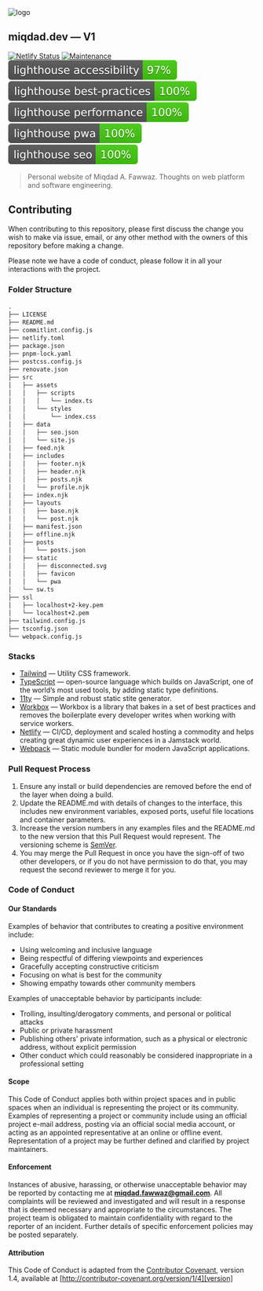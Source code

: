 <div align="left">
  <img src="https://user-images.githubusercontent.com/43945767/116423362-d0528200-a86a-11eb-80b3-4a419734b076.png" height="auto" width="125px" alt="logo" />
  <h2>miqdad.dev — V1</h2>
</div>

<!-- prettier-ignore-start -->
[![Netlify Status](https://api.netlify.com/api/v1/badges/ce5337d4-e064-45bb-981e-b8266063da40/deploy-status)](https://app.netlify.com/sites/miqdaddev/deploys)
[![Maintenance](https://img.shields.io/badge/Maintained%3F-yes-green.svg)](https://github.com/miqdadfwz/miqdad.dev/graphs/commit-activity)\
[![Lighthouse Accessibility Badge](./src/static/lighthouse/lighthouse_accessibility.svg)](https://github.com/emazzotta/lighthouse-badges)
[![Lighthouse Best Practices Badge](./src/static/lighthouse/lighthouse_best-practices.svg)](https://github.com/emazzotta/lighthouse-badges)
[![Lighthouse Performance Badge](./src/static/lighthouse/lighthouse_performance.svg)](https://github.com/emazzotta/lighthouse-badges)
[![Lighthouse PWA Badge](./src/static/lighthouse/lighthouse_pwa.svg)](https://github.com/emazzotta/lighthouse-badges)
[![Lighthouse SEO Badge](./src/static/lighthouse/lighthouse_seo.svg)](https://github.com/emazzotta/lighthouse-badges)
<!-- prettier-ignore-end -->
> Personal website of Miqdad A. Fawwaz. Thoughts on web platform and software engineering.

## Contributing

When contributing to this repository, please first discuss the change you wish to make via issue,
email, or any other method with the owners of this repository before making a change.

Please note we have a code of conduct, please follow it in all your interactions with the project.

### Folder Structure
```
.
├── LICENSE
├── README.md
├── commitlint.config.js
├── netlify.toml
├── package.json
├── pnpm-lock.yaml
├── postcss.config.js
├── renovate.json
├── src
│   ├── assets
│   │   ├── scripts
│   │   │   └── index.ts
│   │   └── styles
│   │       └── index.css
│   ├── data
│   │   ├── seo.json
│   │   └── site.js
│   ├── feed.njk
│   ├── includes
│   │   ├── footer.njk
│   │   ├── header.njk
│   │   ├── posts.njk
│   │   └── profile.njk
│   ├── index.njk
│   ├── layouts
│   │   ├── base.njk
│   │   └── post.njk
│   ├── manifest.json
│   ├── offline.njk
│   ├── posts
│   │   └── posts.json
│   ├── static
│   │   ├── disconnected.svg
│   │   ├── favicon
│   │   └── pwa
│   └── sw.ts
├── ssl
│   ├── localhost+2-key.pem
│   └── localhost+2.pem
├── tailwind.config.js
├── tsconfig.json
└── webpack.config.js
```

### Stacks
- [Tailwind](https://tailwindcss.com) — Utility CSS framework.
- [TypeScript](https://www.typescriptlang.org/) — open-source language which builds on JavaScript, one of the world’s most used tools, by adding static type definitions.
- [11ty](https://www.11ty.dev/) — Simple and robust static stite generator.
- [Workbox](https://developers.google.com/web/tools/workbox) — Workbox is a library that bakes in a set of best practices and removes the boilerplate every developer writes when working with service workers.
- [Netlify](https://www.netlify.com/) — CI/CD, deployment and scaled hosting a commodity and helps creating great dynamic user experiences in a Jamstack world.
- [Webpack](https://webpack.js.org/) —  Static module bundler for modern JavaScript applications.
### Pull Request Process

1. Ensure any install or build dependencies are removed before the end of the layer when doing a
   build.
2. Update the README.md with details of changes to the interface, this includes new environment
   variables, exposed ports, useful file locations and container parameters.
3. Increase the version numbers in any examples files and the README.md to the new version that this
   Pull Request would represent. The versioning scheme is [SemVer](http://semver.org/).
4. You may merge the Pull Request in once you have the sign-off of two other developers, or if you
   do not have permission to do that, you may request the second reviewer to merge it for you.

### Code of Conduct

#### Our Standards

Examples of behavior that contributes to creating a positive environment
include:

- Using welcoming and inclusive language
- Being respectful of differing viewpoints and experiences
- Gracefully accepting constructive criticism
- Focusing on what is best for the community
- Showing empathy towards other community members

Examples of unacceptable behavior by participants include:
- Trolling, insulting/derogatory comments, and personal or political attacks
- Public or private harassment
- Publishing others' private information, such as a physical or electronic
  address, without explicit permission
- Other conduct which could reasonably be considered inappropriate in a
  professional setting

#### Scope

This Code of Conduct applies both within project spaces and in public spaces
when an individual is representing the project or its community. Examples of
representing a project or community include using an official project e-mail
address, posting via an official social media account, or acting as an appointed
representative at an online or offline event. Representation of a project may be
further defined and clarified by project maintainers.

#### Enforcement

Instances of abusive, harassing, or otherwise unacceptable behavior may be
reported by contacting me at **miqdad.fawwaz@gmail.com**. All
complaints will be reviewed and investigated and will result in a response that
is deemed necessary and appropriate to the circumstances. The project team is
obligated to maintain confidentiality with regard to the reporter of an incident.
Further details of specific enforcement policies may be posted separately.

#### Attribution

This Code of Conduct is adapted from the [Contributor Covenant][homepage], version 1.4,
available at [http://contributor-covenant.org/version/1/4][version]

[homepage]: http://contributor-covenant.org
[version]: http://contributor-covenant.org/version/1/4/
